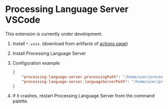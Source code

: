 # Processing Language Server VSCode
This extension is currently under development. 

1. Install `*.vsix`. (download from artifacts of [actions page](https://github.com/kgtkr/processing-language-server-vscode/actions))
2. Install Processing Language Server
2. Configuration
    example

    ```json
    {
        "processing-language-server.processingPath": "/home/user/processing-4.0b2",
        "processing-language-server.languageServerPath": "/home/user/processing-language-server-assembly-0.1.0-SNAPSHOT.jar",
    }
    ```
3. If it crashes, restart Processing Language Server from the command palette.
